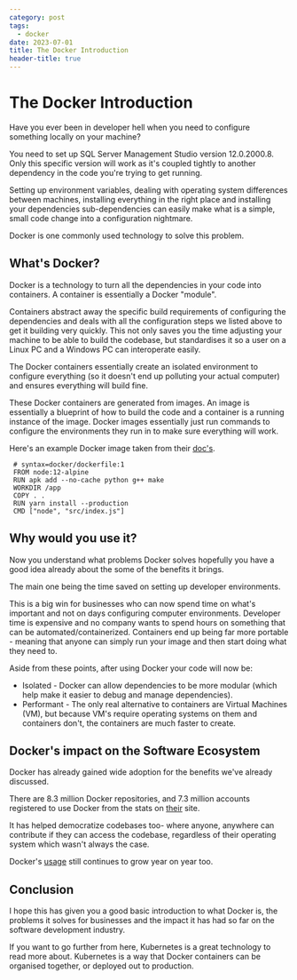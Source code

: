 ```yaml
---
category: post
tags:
  - docker
date: 2023-07-01
title: The Docker Introduction
header-title: true
---
```


# The Docker Introduction

Have you ever been in developer hell when you need to configure something locally on your machine?

You need to set up SQL Server Management Studio version 12.0.2000.8. Only this specific version will work as it's coupled tightly to another dependency in the code you're trying to get running.

Setting up environment variables, dealing with operating system differences between machines, installing everything in the right place and installing your dependencies sub-dependencies can easily make what is a simple, small code change into a configuration nightmare.

Docker is one commonly used technology to solve this problem.

## What's Docker?

Docker is a technology to turn all the dependencies in your code into containers. A container is essentially a Docker "module". 

Containers abstract away the specific build requirements of configuring the dependencies and deals with all the configuration steps we listed above to get it building very quickly. This not only saves you the time adjusting your machine to be able to build the codebase, but standardises it so a user on a Linux PC and a Windows PC can interoperate easily.

The Docker containers essentially create an isolated environment to configure everything (so it doesn't end up polluting your actual computer) and ensures everything will build fine.

These Docker containers are generated from images. An image is essentially a blueprint of how to build the code and a container is a running instance of the image. Docker images essentially just run commands to configure the environments they run in to make sure everything will work. 

Here's an example Docker image taken from their [doc's](https://docs.docker.com/get-started/02_our_app/).
```
 # syntax=docker/dockerfile:1
 FROM node:12-alpine
 RUN apk add --no-cache python g++ make
 WORKDIR /app
 COPY . .
 RUN yarn install --production
 CMD ["node", "src/index.js"]
```

## Why would you use it?

Now you understand what problems Docker solves hopefully you have a good idea already about the some of the benefits it brings.

The main one being the time saved on setting up developer environments.

This is a big win for businesses who can now spend time on what's important and not on days configuring computer environments. Developer time is expensive and no company wants to spend hours on something that can be automated/containerized. Containers end up being far more portable - meaning that anyone can simply run your image and then start doing what they need to.

Aside from these points, after using Docker your code will now be:

- Isolated - Docker can allow dependencies to be more modular (which help make it easier to debug and manage dependencies).
- Performant - The only real alternative to containers are Virtual Machines (VM), but because VM's require operating systems on them and containers don't, the containers are much faster to create.

## Docker's impact on the Software Ecosystem

Docker has already gained wide adoption for the benefits we've already discussed.

There are 8.3 million Docker repositories, and 7.3 million accounts registered to use Docker from the stats on [their](https://www.docker.com/company) site.

It has helped democratize codebases too- where anyone, anywhere can contribute if they can access the codebase, regardless of their operating system which wasn't always the case.

Docker's [usage](https://www.datadoghq.com/docker-adoption/#:~:text=Docker%20Usage%20Rates%20Increase&text=That%20trend%20holds%20true%20today,are%20currently%20dabbling%20with%20Docker) still continues to grow year on year too.

## Conclusion
I hope this has given you a good basic introduction to what Docker is, the problems it solves for businesses and the impact it has had so far on the software development industry.

If you want to go further from here, Kubernetes is a great technology to read more about. Kubernetes is a way that Docker containers can be organised together, or deployed out to production.